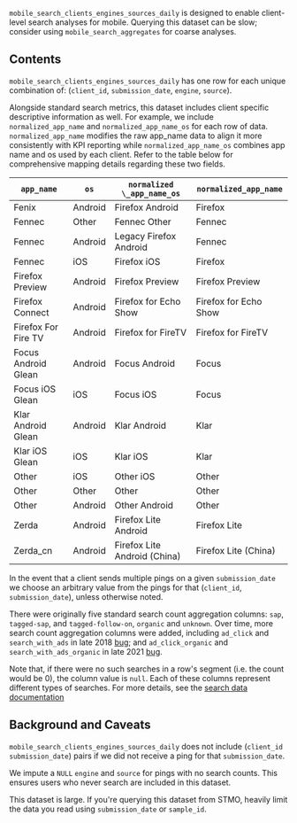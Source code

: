 `mobile_search_clients_engines_sources_daily` is designed to enable client-level search analyses for mobile.
Querying this dataset can be slow;
consider using `mobile_search_aggregates` for coarse analyses.

## Contents

`mobile_search_clients_engines_sources_daily` has one row for each unique combination of:
(`client_id`, `submission_date`, `engine`, `source`).

Alongside standard search metrics, this dataset includes client specific descriptive information as well.
For example, we include `normalized_app_name` and `normalized_app_name_os` for each row of data. `normalized_app_name` modifies the raw app_name data to align it more consistently with KPI reporting while `normalized_app_name_os` combines app name and os used by each client. Refer to the table below for comprehensive mapping details regarding these two fields.

| `app_name`            | `os`      | `normalized \_app_name_os` | `normalized_app_name`  |
| ------------------- | ------- | ------------------------------ | --------------------------- |
| Fenix               | Android | Firefox Android                | Firefox                     |
| Fennec              | Other   | Fennec Other                   | Fennec                      |
| Fennec              | Android | Legacy Firefox Android         | Fennec                      |
| Fennec              | iOS     | Firefox iOS                    | Firefox                     |
| Firefox Preview     | Android | Firefox Preview                | Firefox Preview             |
| Firefox Connect      | Android | Firefox for Echo Show          | Firefox for Echo Show       |
| Firefox For Fire TV    | Android | Firefox for FireTV             | Firefox for FireTV          |
| Focus Android Glean | Android | Focus Android                  | Focus                       |
| Focus iOS Glean     | iOS     | Focus iOS                      | Focus                       |
| Klar Android Glean  | Android | Klar Android                   | Klar                        |
| Klar iOS Glean      | iOS     | Klar iOS                       | Klar                        |
| Other               | iOS     | Other iOS                      | Other                       |
| Other               | Other   | Other                          | Other                       |
| Other               | Android | Other Android                  | Other                       |
| Zerda               | Android | Firefox Lite Android           | Firefox Lite                |
| Zerda_cn            | Android | Firefox Lite Android (China)   | Firefox Lite (China)        |

In the event that a client sends multiple pings on a given `submission_date`
we choose an arbitrary value from the pings for that (`client_id`, `submission_date`),
unless otherwise noted.

There were originally five standard search count aggregation columns:
`sap`, `tagged-sap`, and `tagged-follow-on`, `organic` and `unknown`. Over time, more search count aggregation columns were added, including `ad_click` and `search_with_ads` in late 2018 [bug](https://bugzilla.mozilla.org/show_bug.cgi?id=1505411); and `ad_click_organic` and `search_with_ads_organic` in late 2021 [bug](https://bugzilla.mozilla.org/show_bug.cgi?id=1664849).

Note that, if there were no such searches in a row's segment
(i.e. the count would be 0),
the column value is `null`.
Each of these columns represent different types of searches.
For more details, see the [search data documentation]

## Background and Caveats

`mobile_search_clients_engines_sources_daily` does not include
(`client_id` `submission_date`) pairs
if we did not receive a ping for that `submission_date`.

We impute a `NULL` `engine` and `source` for pings with no search counts.
This ensures users who never search are included in this dataset.

This dataset is large.
If you're querying this dataset from STMO,
heavily limit the data you read using `submission_date` or `sample_id`.


<!--
#### Further Reading
-->

[search data documentation]: ../../search.md
